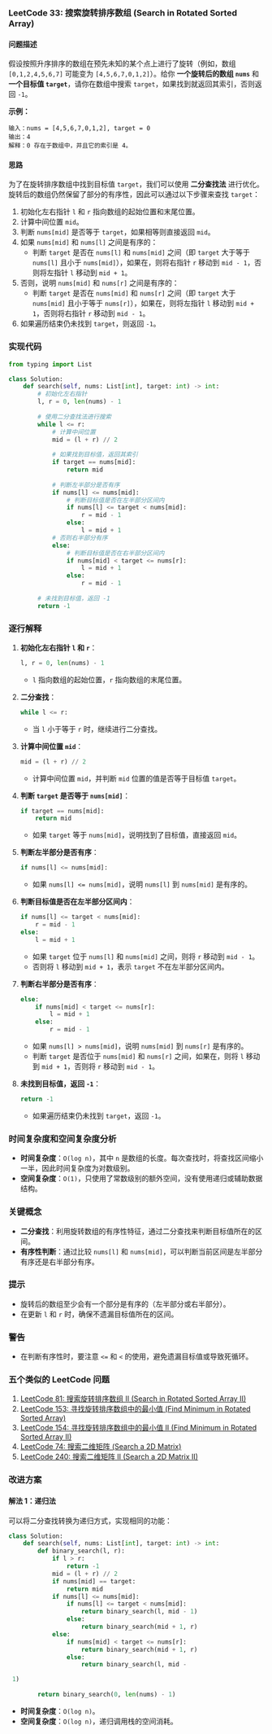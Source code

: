 ### LeetCode 33: 搜索旋转排序数组 (Search in Rotated Sorted Array)

#### 问题描述
假设按照升序排序的数组在预先未知的某个点上进行了旋转（例如，数组 `[0,1,2,4,5,6,7]` 可能变为 `[4,5,6,7,0,1,2]`）。给你 **一个旋转后的数组 `nums`** 和 **一个目标值 `target`**，请你在数组中搜索 `target`，如果找到就返回其索引，否则返回 `-1`。

**示例：**
```plaintext
输入：nums = [4,5,6,7,0,1,2], target = 0
输出：4
解释：0 存在于数组中，并且它的索引是 4。
```

#### 思路
为了在旋转排序数组中找到目标值 `target`，我们可以使用 **二分查找法** 进行优化。旋转后的数组仍然保留了部分的有序性，因此可以通过以下步骤来查找 `target`：

1. 初始化左右指针 `l` 和 `r` 指向数组的起始位置和末尾位置。
2. 计算中间位置 `mid`。
3. 判断 `nums[mid]` 是否等于 `target`，如果相等则直接返回 `mid`。
4. 如果 `nums[mid]` 和 `nums[l]` 之间是有序的：
   - 判断 `target` 是否在 `nums[l]` 和 `nums[mid]` 之间（即 `target` 大于等于 `nums[l]` 且小于 `nums[mid]`），如果在，则将右指针 `r` 移动到 `mid - 1`，否则将左指针 `l` 移动到 `mid + 1`。
5. 否则，说明 `nums[mid]` 和 `nums[r]` 之间是有序的：
   - 判断 `target` 是否在 `nums[mid]` 和 `nums[r]` 之间（即 `target` 大于 `nums[mid]` 且小于等于 `nums[r]`），如果在，则将左指针 `l` 移动到 `mid + 1`，否则将右指针 `r` 移动到 `mid - 1`。
6. 如果遍历结束仍未找到 `target`，则返回 `-1`。

### 实现代码
```python
from typing import List

class Solution:
    def search(self, nums: List[int], target: int) -> int:
        # 初始化左右指针
        l, r = 0, len(nums) - 1
        
        # 使用二分查找法进行搜索
        while l <= r:
            # 计算中间位置
            mid = (l + r) // 2
            
            # 如果找到目标值，返回其索引
            if target == nums[mid]:
                return mid
            
            # 判断左半部分是否有序
            if nums[l] <= nums[mid]:
                # 判断目标值是否在左半部分区间内
                if nums[l] <= target < nums[mid]:
                    r = mid - 1
                else:
                    l = mid + 1
            # 否则右半部分有序
            else:
                # 判断目标值是否在右半部分区间内
                if nums[mid] < target <= nums[r]:
                    l = mid + 1
                else:
                    r = mid - 1
        
        # 未找到目标值，返回 -1
        return -1
```

### 逐行解释
1. **初始化左右指针 `l` 和 `r`**：
   ```python
   l, r = 0, len(nums) - 1
   ```
   - `l` 指向数组的起始位置，`r` 指向数组的末尾位置。

2. **二分查找**：
   ```python
   while l <= r:
   ```
   - 当 `l` 小于等于 `r` 时，继续进行二分查找。

3. **计算中间位置 `mid`**：
   ```python
   mid = (l + r) // 2
   ```
   - 计算中间位置 `mid`，并判断 `mid` 位置的值是否等于目标值 `target`。

4. **判断 `target` 是否等于 `nums[mid]`**：
   ```python
   if target == nums[mid]:
       return mid
   ```
   - 如果 `target` 等于 `nums[mid]`，说明找到了目标值，直接返回 `mid`。

5. **判断左半部分是否有序**：
   ```python
   if nums[l] <= nums[mid]:
   ```
   - 如果 `nums[l] <= nums[mid]`，说明 `nums[l]` 到 `nums[mid]` 是有序的。

6. **判断目标值是否在左半部分区间内**：
   ```python
   if nums[l] <= target < nums[mid]:
       r = mid - 1
   else:
       l = mid + 1
   ```
   - 如果 `target` 位于 `nums[l]` 和 `nums[mid]` 之间，则将 `r` 移动到 `mid - 1`。
   - 否则将 `l` 移动到 `mid + 1`，表示 `target` 不在左半部分区间内。

7. **判断右半部分是否有序**：
   ```python
   else:
       if nums[mid] < target <= nums[r]:
           l = mid + 1
       else:
           r = mid - 1
   ```
   - 如果 `nums[l] > nums[mid]`，说明 `nums[mid]` 到 `nums[r]` 是有序的。
   - 判断 `target` 是否位于 `nums[mid]` 和 `nums[r]` 之间，如果在，则将 `l` 移动到 `mid + 1`，否则将 `r` 移动到 `mid - 1`。

8. **未找到目标值，返回 `-1`**：
   ```python
   return -1
   ```
   - 如果遍历结束仍未找到 `target`，返回 `-1`。

### 时间复杂度和空间复杂度分析
- **时间复杂度**：`O(log n)`，其中 `n` 是数组的长度。每次查找时，将查找区间缩小一半，因此时间复杂度为对数级别。
- **空间复杂度**：`O(1)`，只使用了常数级别的额外空间，没有使用递归或辅助数据结构。

### 关键概念
- **二分查找**：利用旋转数组的有序性特征，通过二分查找来判断目标值所在的区间。
- **有序性判断**：通过比较 `nums[l]` 和 `nums[mid]`，可以判断当前区间是左半部分有序还是右半部分有序。

### 提示
- 旋转后的数组至少会有一个部分是有序的（左半部分或右半部分）。
- 在更新 `l` 和 `r` 时，确保不遗漏目标值所在的区间。

### 警告
- 在判断有序性时，要注意 `<=` 和 `<` 的使用，避免遗漏目标值或导致死循环。

### 五个类似的 LeetCode 问题
1. [LeetCode 81: 搜索旋转排序数组 II (Search in Rotated Sorted Array II)](https://leetcode.com/problems/search-in-rotated-sorted-array-ii/)
2. [LeetCode 153: 寻找旋转排序数组中的最小值 (Find Minimum in Rotated Sorted Array)](https://leetcode.com/problems/find-minimum-in-rotated-sorted-array/)
3. [LeetCode 154: 寻找旋转排序数组中的最小值 II (Find Minimum in Rotated Sorted Array II)](https://leetcode.com/problems/find-minimum-in-rotated-sorted-array-ii/)
4. [LeetCode 74: 搜索二维矩阵 (Search a 2D Matrix)](https://leetcode.com/problems/search-a-2d-matrix/)
5. [LeetCode 240: 搜索二维矩阵 II (Search a 2D Matrix II)](https://leetcode.com/problems/search-a-2d-matrix-ii/)

### 改进方案
#### 解法 1：递归法
可以将二分查找转换为递归方式，实现相同的功能：
```python
class Solution:
    def search(self, nums: List[int], target: int) -> int:
        def binary_search(l, r):
            if l > r:
                return -1
            mid = (l + r) // 2
            if nums[mid] == target:
                return mid
            if nums[l] <= nums[mid]:
                if nums[l] <= target < nums[mid]:
                    return binary_search(l, mid - 1)
                else:
                    return binary_search(mid + 1, r)
            else:
                if nums[mid] < target <= nums[r]:
                    return binary_search(mid + 1, r)
                else:
                    return binary_search(l, mid -

 1)
        
        return binary_search(0, len(nums) - 1)
```
- **时间复杂度**：`O(log n)`。
- **空间复杂度**：`O(log n)`，递归调用栈的空间消耗。

